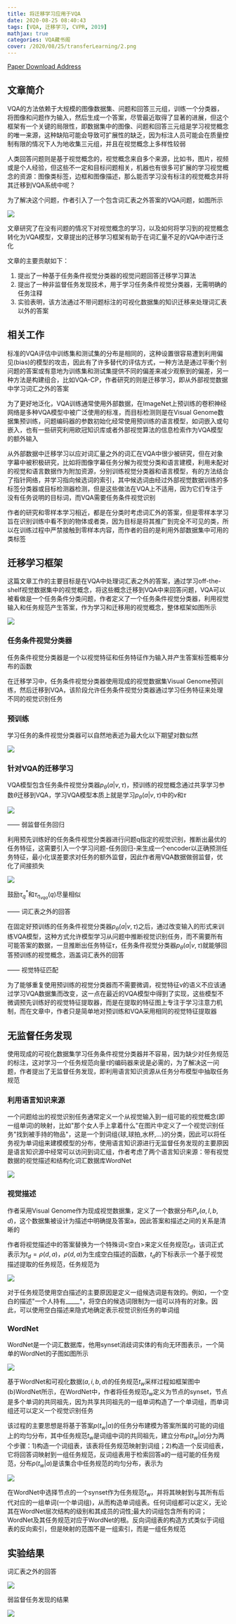 ```yaml
---
title: 将迁移学习应用于VQA
date: 2020-08-25 08:40:43
tags: [VQA, 迁移学习, CVPR, 2019]
mathjax: true
categories: VQA藏书阁
cover: /2020/08/25/transferLearning/2.png
---
```

[Paper Download Address](https://arxiv.org/abs/1810.02358)

## 文章简介

VQA的方法依赖于大规模的图像数据集、问题和回答三元组，训练一个分类器，将图像和问题作为输入，然后生成一个答案，尽管最近取得了显著的进展，但这个框架有一个关键的局限性，即数据集中的图像、问题和回答三元组是学习视觉概念的唯一来源，这种缺陷可能会导致可扩展性的缺乏，因为标注人员可能会在质量控制有限的情况下人为地收集三元组，并且在视觉概念上多样性较弱

人类回答问题则是基于视觉概念的，视觉概念来自多个来源，比如书，图片，视频或是个人经验，但这些不一定和目标问题相关，机器也有很多可扩展的学习视觉概念的资源：图像类标签，边框和图像描述，那么能否学习没有标注的视觉概念并将其迁移到VQA系统中呢？

为了解决这个问题，作者引入了一个包含词汇表之外答案的VQA问题，如图所示

![](1.png)

文章研究了在没有问题的情况下对视觉概念的学习，以及如何将学习到的视觉概念转化为VQA模型，文章提出的迁移学习框架有助于在词汇量不足的VQA中进行泛化

文章的主要贡献如下：

1. 提出了一种基于任务条件视觉分类器的视觉问题回答迁移学习算法
2. 提出了一种非监督任务发现技术，用于学习任务条件视觉分类器，无需明确的任务注释
3. 实验表明，该方法通过不带问题标注的可视化数据集的知识迁移来处理词汇表以外的答案

## 相关工作

标准的VQA评估中训练集和测试集的分布是相同的，这种设置很容易遭到利用偏见(bias)的模型的攻击，因此有了许多替代的评估方式，一种方法是通过平衡个别问题的答案或有意地为训练集和测试集提供不同的偏差来减少观察到的偏差，另一种方法是构建组合，比如VQA-CP，作者研究的则是迁移学习，即从外部视觉数据中学习词汇之外的答案

为了更好地泛化，VQA训练通常使用外部数据，在ImageNet上预训练的卷积神经网络是多种VQA模型中被广泛使用的标准，而目标检测则是在Visual Genome数据集预训练，问题编码器的参数初始化经常使用预训练的语言模型，如词嵌入或句嵌入，也有一些研究利用欧冠知识库或者外部视觉算法的信息检索作为VQA模型的额外输入

从外部数据中迁移学习以应对词汇量之外的词汇在VQA中很少被研究，但在对象字幕中被积极研究，比如将图像字幕任务分解为视觉分类和语言建模，利用未配对的视觉和语言数据作为附加资源，分别训练视觉分类器和语言模型，有的方法结合了指针网络，并学习指向候选词的索引，其中候选词由经过外部视觉数据训练的多标签分类器或目标检测器检测，但是这些做法在VQA上不适用，因为它们专注于没有任务说明的目标词，而VQA需要任务条件视觉识别

作者的研究和零样本学习相近，都是在分类时考虑词汇外的答案，但是零样本学习旨在识别训练中看不到的物体或者类，因为目标是将其推广到完全不可见的类，所以在训练过程中严禁接触到零样本内容，而作者的目的是利用外部数据集中可用的类标签

## 迁移学习框架

这篇文章工作的主要目标是在VQA中处理词汇表之外的答案，通过学习off-the-shelf视觉数据集中的视觉概念，将这些概念迁移到VQA中来回答问题，VQA可以被看做是一个任务条件分类问题，作者定义了一个任务条件视觉分类器，利用视觉输入和任务规范产生答案，作为学习和迁移用的视觉概念，整体框架如图所示

![](2.png)

### 任务条件视觉分类器

任务条件视觉分类器是一个以视觉特征和任务特征作为输入并产生答案标签概率分布的函数

在迁移学习中，任务条件视觉分类器使用现成的视觉数据集Visual Genome预训练，然后迁移到VQA，该阶段允许任务条件视觉分类器通过学习任务特征来处理不同的视觉识别任务

### 预训练

学习任务的条件视觉分类器可以自然地表述为最大化以下期望对数似然

![](3.png)

### 针对VQA的迁移学习

VQA模型包含任务条件视觉分类器$p_{\theta}(a|v,\tau)$，预训练的视觉概念通过共享学习参数$\theta$迁移到VQA，学习VQA模型本质上就是学习$p_{\theta}(a|v,\tau)$中的$v$和$\tau$

![](4.png)

—— 弱监督任务回归

利用预先训练好的任务条件视觉分类器进行问题q指定的视觉识别，推断出最优的任务特征，这需要引入一个学习问题-任务回归-来生成一个encoder以正确预测任务特征，最小化误差要求对任务的额外监督，因此作者用VQA数据做弱监督，优化了间接损失

![](5.png)

鼓励$\tau_q^*$和$\tau_{\eta_{vqa}}(q)$尽量相似

—— 词汇表之外的回答

在固定好预训练的任务条件视觉分类器$p_\theta(a|v,\tau)$之后，通过改变输入的形式来训练VQA模型，这种方式允许模型学习从问题中推断视觉识别任务，而不需要所有可能答案的数据，一旦推断出任务特征$\tau$，任务条件视觉分类器$p_\theta(a|v,\tau)$就能够回答预训练的视觉概念，涵盖词汇表外的回答

—— 视觉特征匹配

为了能够重复使用预训练的视觉分类器而不需要微调，视觉特征v的语义不应该通过学习VQA数据集而改变，这一点在最近的VQA模型中得到了实现，这些模型不微调预先训练好的视觉特征提取器，而是在提取的特征图上专注于学习注意力机制，而在文章中，作者只是简单地对预训练和VQA采用相同的视觉特征提取器

## 无监督任务发现

使用现成的可视化数据集学习任务条件视觉分类器并不容易，因为缺少对任务规范的标注，这对学习一个任务规范向量$\tau$的编码器来说是必需的，为了解决这一问题，作者提出了无监督任务发现，即利用语言知识资源从任务分布模型中抽取任务规范

### 利用语言知识来源

一个问题给出的视觉识别任务通常定义一个从视觉输入到一组可能的视觉概念(即一组单词)的映射，比如"那个女人手上拿着什么"在图片中定义了一个视觉识别任务"找到被手持的物品"，这是一个到词组{球,球拍,水杯,…}的分类，因此可以将任务视为单词组来建模模型的分布，使用语言知识源进行无监督任务发现的主要原因是语言知识源中经常可以访问到词汇组，作者考虑了两个语言知识来源：带有视觉数据的视觉描述和结构化词汇数据库WordNet

![](6.png)

### 视觉描述

作者采用Visual Genome作为现成视觉数据集，定义了一个数据分布$P_v(a,I,b,d)$，这个数据集被设计为描述中明确提及答案a，因此答案和描述之间的关系是清晰的

作者将视觉描述中的答案替换为一个特殊词<空白>来定义任务规范$t_d$，该词正式表示为$t_d=\rho(d,a)$，$\rho(d,a)$为生成空白描述的函数，$t_d$的下标表示一个基于视觉描述提取的任务规范，任务规范为

![](7.png)

对于任务规范使用空白描述的主要原因是定义一组候选词是有效的。例如，一个空白的描述"一个人持有_____"，将空白的候选词限制为一组可以持有的对象。因此，可以使用空白描述来隐式地确定表示视觉识别任务的单词组

### WordNet

WordNet是一个词汇数据库，他用synset消歧词实体的有向无环图表示，一个简单的WordNet的子图如图所示

![](8.png)

基于WordNet和可视化数据$(a,i,b,d)$的任务规范$t_w$采样过程如框架图中(b)WordNet所示，在WordNet中，作者将任务规范$t_w$定义为节点的synset，节点是多个单词的共同祖先，因为共享共同祖先的一组单词构造了一个单词组，而单词组还可以定义一个视觉识别任务

该过程的主要思想是将基于答案$p(t_w|a)$的任务分布建模为答案所属的可能的词组上的均匀分布，其中任务规范$t_w$是词组中词的共同祖先，建立分布$p(t_w|a)$分为两个步骤：1)构造一个词组表，该表将任务规范映射到词组；2)构造一个反词组表，它将回答词映射到一组任务规范，反词组表用于检索回答a的一组可能的任务规范，分布$p(t_w|a)$是该集合中任务规范的均匀分布，表示为

![](9.png)

在WordNet中选择节点的一个synset作为任务规范$t_w$，并将其映射到与其所有后代对应的一组单词(一个单词组)，从而构造单词组表。任何词组都可以定义，无论其在WordNet层次结构的级别和其成员的词性;最大的词组包含所有的词；WordNet及其任务规范对应于WordNet的根。反向词组表的构造方式类似于词组表的反向索引，但是映射的范围不是一组索引，而是一组任务规范

## 实验结果

词汇表之外的回答

![](10.png)

弱监督任务发现的结果

![](11.png)